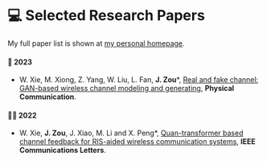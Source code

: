 # 💻 Selected Research Papers

My full paper list is shown at [my personal homepage](https://zoujian310.github.io/).

#### 🎼 2023
- W. Xie, M. Xiong, Z. Yang, W. Liu, L. Fan, **J. Zou***, [Real and fake channel: GAN-based wireless channel modeling and generating](https://www.sciencedirect.com/science/article/abs/pii/S1874490723002173), **Physical Communication**.

#### 🧑‍🎨 2022
- W. Xie, **J. Zou**, J. Xiao, M. Li and X. Peng*, [Quan-transformer based channel feedback for RIS-aided wireless communication systems](https://ieeexplore.ieee.org/document/9856664), **IEEE Communications Letters**.
